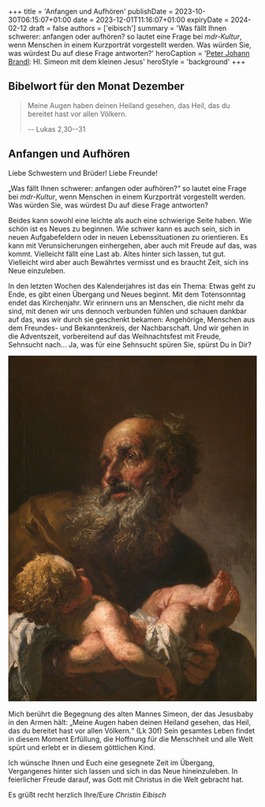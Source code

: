 +++
title = 'Anfangen und Aufhören'
publishDate = 2023-10-30T06:15:07+01:00 
date = 2023-12-01T11:16:07+01:00
expiryDate = 2024-02-12
draft = false
authors = ['eibisch']
summary = 'Was fällt Ihnen schwerer: anfangen oder aufhören? so lautet eine Frage bei _mdr-Kultur_, wenn Menschen in einem Kurzporträt vorgestellt werden. Was würden Sie, was würdest Du auf diese Frage antworten?'
heroCaption = '[Peter Johann Brandl](https://de.wikipedia.org/wiki/Peter_Johann_Brandl): Hl. Simeon mit dem kleinen Jesus'
heroStyle = 'background'
+++

## Bibelwort für den Monat Dezember

> Meine Augen haben deinen Heiland gesehen, das Heil, das du bereitet hast vor allen Völkern.
>
> -- Lukas 2,30--31

## Anfangen und Aufhören

Liebe Schwestern und Brüder! Liebe Freunde!

„Was fällt Ihnen schwerer: anfangen oder aufhören?“ so lautet eine Frage bei
_mdr-Kultur_, wenn Menschen in einem Kurzporträt vorgestellt werden. Was
würden Sie, was würdest Du auf diese Frage antworten?

Beides kann sowohl eine leichte als auch eine schwierige Seite haben. Wie
schön ist es Neues zu beginnen. Wie schwer kann es auch sein, sich in
neuen Aufgabefeldern oder in neuen Lebenssituationen zu orientieren. Es
kann mit Verunsicherungen einhergehen, aber auch mit Freude auf das, was
kommt. Vielleicht fällt eine Last ab. Altes hinter sich lassen, tut gut. Vielleicht
wird aber auch Bewährtes vermisst und es braucht Zeit, sich ins Neue
einzuleben.

In den letzten Wochen des Kalenderjahres ist das ein Thema: Etwas geht zu
Ende, es gibt einen Übergang und Neues beginnt. Mit dem Totensonntag
endet das Kirchenjahr. Wir erinnern uns an Menschen, die nicht mehr da sind,
mit denen wir uns dennoch verbunden fühlen und schauen dankbar auf das,
was wir durch sie geschenkt bekamen: Angehörige, Menschen aus dem
Freundes- und Bekanntenkreis, der Nachbarschaft. Und wir gehen in die
Adventszeit, vorbereitend auf das Weihnachtsfest mit Freude, Sehnsucht
nach… Ja, was für eine Sehnsucht spüren Sie, spürst Du in Dir?

![Simeon-mit-dem-kleinen-Jesus](featured-Simeon-mit-Jesusbaby-Petr-Brandl.jpg "[Peter Johann Brandl](https://de.wikipedia.org/wiki/Peter_Johann_Brandl): Hl. Simeon mit dem kleinen Jesus")

Mich berührt die Begegnung des alten Mannes Simeon, der das Jesusbaby in
den Armen hält: „Meine Augen haben deinen Heiland gesehen, das Heil, das du bereitet hast vor allen Völkern.“ (Lk 30f) Sein gesamtes Leben findet in
diesem Moment Erfüllung, die Hoffnung für die Menschheit und alle Welt spürt
und erlebt er in diesem göttlichen Kind.

Ich wünsche Ihnen und Euch eine gesegnete Zeit im Übergang, Vergangenes
hinter sich lassen und sich in das Neue hineinzuleben. In feierlicher Freude
darauf, was Gott mit Christus in die Welt gebracht hat.

Es grüßt recht herzlich
Ihre/Eure _Christin Eibisch_